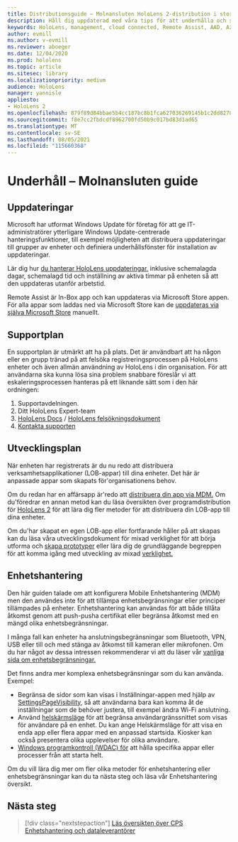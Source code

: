 ```yaml
---
title: Distributionsguide – Molnansluten HoloLens 2-distribution i stor skala med Remote Assist – Underhåll
description: Håll dig uppdaterad med våra tips för att underhålla och stödja HoloLens enheter i ett molnanslutet nätverk.
keywords: HoloLens, management, cloud connected, Remote Assist, AAD, Azure AD, MDM, Mobile Enhetshantering
author: evmill
ms.author: v-evmill
ms.reviewer: aboeger
ms.date: 12/04/2020
ms.prod: hololens
ms.topic: article
ms.sitesec: library
ms.localizationpriority: medium
audience: HoloLens
manager: yannisle
appliesto:
- HoloLens 2
ms.openlocfilehash: 879f89d84bbae5b4cc187bc8b1fca627036269145b1c2dd82787e3789fef259d
ms.sourcegitcommit: f8e7cc2fbdcdf8962700fd50b9c017bd83d1ad65
ms.translationtype: MT
ms.contentlocale: sv-SE
ms.lasthandoff: 08/05/2021
ms.locfileid: "115660368"
---
```

# <a name="maintain---cloud-connected-guide"></a>Underhåll – Molnansluten guide

## <a name="updates"></a>Uppdateringar

Microsoft har utformat Windows Update för företag för att ge IT-administratörer ytterligare Windows Update-centrerade hanteringsfunktioner, till exempel möjligheten att distribuera uppdateringar till grupper av enheter och definiera underhållsfönster för installation av uppdateringar.

Lär dig hur [du hanterar HoloLens uppdateringar,](/hololens/hololens-updates) inklusive schemalagda dagar, schemalagd tid och inställning av aktiva timmar på enheten så att den uppdateras utanför arbetstid.

Remote Assist är In-Box app och kan uppdateras via Microsoft Store appen. För alla appar som laddas ned via Microsoft Store kan de [uppdateras via själva Microsoft Store](/hololens/holographic-store-apps#update-apps) manuellt.

## <a name="support-plan"></a>Supportplan

En supportplan är utmärkt att ha på plats. Det är användbart att ha någon eller en grupp tränad på att felsöka registreringsprocessen på HoloLens enheter och även allmän användning av HoloLens i din organisation. För att användarna ska kunna lösa sina problem snabbare föreslår vi att eskaleringsprocessen hanteras på ett liknande sätt som i den här ordningen:

1. Supportavdelningen.
2. Ditt HoloLens Expert-team
3. [HoloLens Docs](/hololens/)  /  [HoloLens felsökningsdokument](/hololens/hololens-troubleshooting)
4. [Kontakta supporten](https://support.serviceshub.microsoft.com/supportforbusiness/create?sapId=e9391227-fa6d-927b-0fff-f96288631b8f)

## <a name="development-plan"></a>Utvecklingsplan

När enheten har registrerats är du nu redo att distribuera verksamhetsapplikationer (LOB-appar) till dina enheter. Det här är anpassade appar som skapats för&#39;organisationens behov.

Om du redan har en affärsapp är&#39;redo att [distribuera din app via MDM.](/hololens/app-deploy-intune) Om du&#39;föredrar en annan metod kan du läsa översikten över programdistribution för [HoloLens 2](/hololens/app-deploy-overview) för att lära dig fler metoder för att distribuera din LOB-app till dina enheter.

Om du&#39;har skapat en egen LOB-app eller fortfarande håller på att skapas kan du läsa våra utvecklingsdokument för mixad verklighet för att börja utforma och [skapa prototyper](/windows/mixed-reality/design/design) eller lära dig de grundläggande begreppen för att komma igång med utveckling av mixad [verklighet.](/windows/mixed-reality/discover/get-started-with-mr)

## <a name="device-management"></a>Enhetshantering 

Den här guiden talade om att konfigurera Mobile Enhetshantering (MDM) men den användes inte för att tillämpa enhetsbegränsningar eller principer tillämpades på enheter. Enhetshantering kan användas för att både tillåta åtkomst genom att push-pusha certifikat eller begränsa åtkomst med en mängd olika enhetsbegränsningar. 

I många fall kan enheter ha anslutningsbegränsningar som Bluetooth, VPN, USB eller till och med stänga av åtkomst till kameran eller mikrofonen. Om du har något av dessa intressen rekommenderar vi att du läser vår [vanliga sida om enhetsbegränsningar.](hololens-common-device-restrictions.md)

Det finns andra mer komplexa enhetsbegränsningar som du kan använda. Exempel:

- Begränsa de sidor som kan visas i Inställningar-appen med hjälp av [SettingsPageVisibility](settings-uri-list.md), så att användarna bara kan komma åt de inställningar som de behöver justera, till exempel ändra Wi-Fi anslutning.
- Använd [helskärmsläge](hololens-kiosk.md) för att begränsa användargränssnittet som visas för användare på en enhet. Du kan ange Helskärmsläge för att visa en enda app eller flera appar med en anpassad startsida. Kiosker kan också presentera olika upplevelser för olika användare.  
- [Windows programkontroll (WDAC) för](windows-defender-application-control-wdac.md) att hålla specifika appar eller processer från att starta helt.

Om du vill lära dig mer om fler olika metoder för enhetshantering eller enhetsbegränsningar kan du ta nästa steg och läsa vår Enhetshantering översikt.

## <a name="next-step"></a>Nästa steg

> [!div class="nextstepaction"]
> [Läs översikten över CPS Enhetshantering och dataleverantörer](hololens-csp-policy-overview.md)